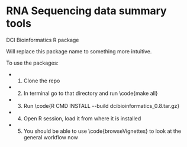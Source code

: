 # RNA Sequencing data summary tools

DCI Bioinformatics R package

Will replace this package name to something more intuitive.

To use the packages: 
 - 1. Clone the repo
 - 2. In terminal go to that directory and run \code{make all}
 - 3. Run \code{R CMD INSTALL --build dcibioinformatics_0.8.tar.gz}
 - 4. Open R session, load it from where it is installed
 - 5. You should be able to use \code{browseVignettes} to look at the general workflow now